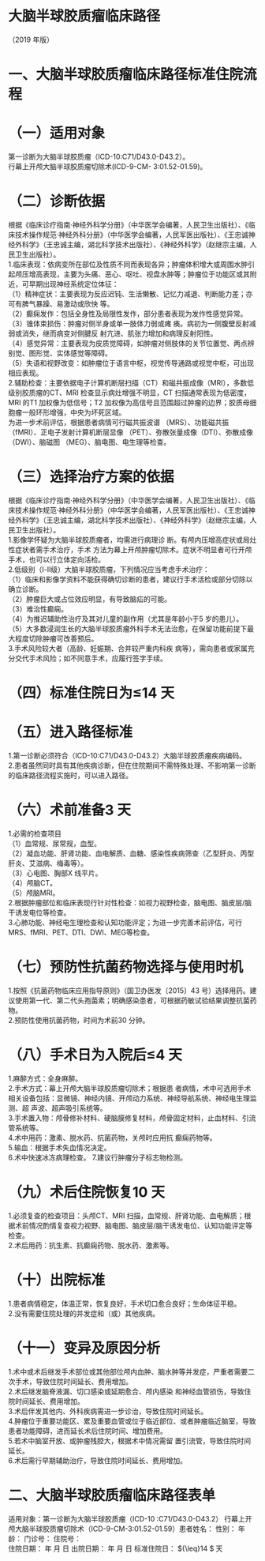 # 大脑半球胶质瘤临床路径  
（2019 年版）  
# 一、大脑半球胶质瘤临床路径标准住院流程  
# （一）适用对象  
第一诊断为大脑半球胶质瘤（ICD-10:C71/D43.0-D43.2）。  
行幕上开颅大脑半球胶质瘤切除术(ICD-9-CM- 3:01.52-01.59)。  
# （二）诊断依据  
根据《临床诊疗指南·神经外科学分册》（中华医学会编著，人民卫生出版社）、《临床技术操作规范·神经外科分册》（中华医学会编著，人民军医出版社）、《王忠诚神经外科学》（王忠诚主编，湖北科学技术出版社）、《神经外科学》（赵继宗主编，人民卫生出版社）。  
1.临床表现：依病变所在部位及性质不同而表现各异；肿瘤体积增大或周围水肿引起颅压增高表现，主要为头痛、恶心、呕吐、视盘水肿等；肿瘤位于功能区或其附近，可早期出现神经系统定位体征：  
（1）精神症状：主要表现为反应迟钝、生活懒散、记忆力减退、判断能力差；亦可有脾气暴躁、易激动或欣快 等。  
（2）癫痫发作：包括全身性及局限性发作，部分患者表现为发作性感觉异常。  
（3）锥体束损伤：肿瘤对侧半身或单一肢体力弱或瘫 痪。病初为一侧腹壁反射减弱或消失，继而病变对侧腱反 射亢进、肌张力增加和病理反射阳性。  
（4）感觉异常：主要表现为皮质觉障碍，如肿瘤对侧肢体的关节位置觉、两点辨别觉、图形觉、实体感觉等障碍。  
（5）失语和视野改变：如肿瘤位于语言中枢，视觉传导通路或视觉中枢，可出现相应表现。  
2.辅助检查：主要依据电子计算机断层扫描（CT）和磁共振成像（MRI），多数低级别胶质瘤的CT、MRI 检查显示病灶增强不明显，CT 扫描通常表现为低密度，MRI 的T1 加权像为低信号；T2 加权像为高信号且范围超过肿瘤的边界；胶质母细胞瘤一般环形增强，中央为坏死区域。  
为进一步术前评估，根据患者病情可行磁共振波谱
（MRS）、功能磁共振（fMRI）、正电子发射计算机断层显像
（PET）、弥散张量成像（DTI）、弥散成像（DWI）、脑磁图
（MEG）、脑电图、电生理等检查。  
# （三）选择治疗方案的依据  
根据《临床诊疗指南·神经外科学分册》（中华医学会编著，人民卫生出版社）、《临床技术操作规范·神经外科分册》（中华医学会编著，人民军医出版社）、《王忠诚神经外科学》（王忠诚主编，湖北科学技术出版社）、《神经外科学》（赵继宗主编，人民卫生出版社）。  
1.影像学怀疑为大脑半球胶质瘤者，均需进行病理诊 断。有颅内压增高症状或局灶性症状者需手术治疗，手术 方法为幕上开颅肿瘤切除术。症状不明显者可行开颅手术，也可以行立体定向活检。  
2.低级别（Ⅰ-Ⅱ级）大脑半球胶质瘤，下列情况应当考虑手术治疗：  
（1）临床和影像学资料不能获得确切诊断的患者，建议行手术活检或部分切除以确立诊断。  
（2）肿瘤巨大或占位效应明显，有导致脑疝的可能。  
（3）难治性癫痫。  
（4）为推迟辅助性治疗及其对儿童的副作用（尤其是年龄小于5 岁的患儿）。  
（5）大多数浸润生长的大脑半球胶质瘤外科手术无法治愈，在保留功能前提下最大程度切除肿瘤可改善预后。  
3.手术风险较大者（高龄、妊娠期、合并较严重内科疾 病等），需向患者或家属充分交代手术风险；如不同意手术，应履行签字手续。  
# （四）标准住院日为≤14 天  
# （五）进入路径标准  
1.第一诊断必须符合（ICD-10:C71/D43.0-D43.2）大脑半球胶质瘤疾病编码。  
2.患者虽然同时具有其他疾病诊断，但在住院期间不需特殊处理、不影响第一诊断的临床路径流程实施时，可以进入路径。  
# （六）术前准备3 天  
1.必需的检查项目  
（1）血常规、尿常规，血型。  
（2）凝血功能、肝肾功能、血电解质、血糖、感染性疾病筛查（乙型肝炎、丙型肝炎、艾滋病、梅毒等）。  
（3）心电图、胸部X 线平片。  
（4）颅脑CT。  
（5）颅脑MRI。  
2.根据肿瘤部位和临床表现行针对性检查：如视力视野检查，脑电图、脑皮层/脑干诱发电位等检查。  
3.心肺功能、神经电生理检查和认知功能评定；为进一步完善术前评估，可行MRS、fMRI、PET、DTI、DWI、MEG等检查。  
# （七）预防性抗菌药物选择与使用时机  
1.按照《抗菌药物临床应用指导原则》（国卫办医发〔2015〕43 号）选择用药。建议使用第一代、第二代头孢菌素；明确感染患者，可根据药敏试验结果调整抗菌药物。  
2.预防性使用抗菌药物，时间为术前30 分钟。  
# （八）手术日为入院后≤4 天  
1.麻醉方式：全身麻醉。  
2.手术方式：幕上开颅大脑半球胶质瘤切除术；根据患 者病情，术中可选用手术相关设备包括：显微镜、神经内镜、开颅动力系统、神经导航系统、神经电生理监测、超 声波、超声吸引系统等。  
3.手术置入物：颅骨修补材料、硬脑膜修复材料，颅骨固定材料，止血材料、引流管系统等。  
4.术中用药：激素、脱水药、抗菌药物，关颅时应用抗 癫痫药物等。  
5.输血：根据手术失血情况决定。  
6.术中快速冰冻病理检查。  7.建议行肿瘤分子标志物检测。  
# （九）术后住院恢复10 天  
1.必须复查的检查项目：头颅CT、MRI 扫描，血常规、肝肾功能、血电解质；根据术前情况酌情复查视力视野、脑电图、脑皮层/脑干诱发电位、认知功能评定等检查。  
2.术后用药：抗生素、抗癫痫药物、脱水药、激素等。  
# （十）出院标准  
1.患者病情稳定，体温正常，恢复良好，手术切口愈合良好；生命体征平稳。  
2.没有需要住院处理的并发症和（或）其他疾病。  
# （十一）变异及原因分析  
1.术中或术后继发手术部位或其他部位颅内血肿、脑水肿等并发症，严重者需要二次手术，导致住院时间延长、费用增加。  
2.术后继发脑脊液漏、切口感染或延期愈合、颅内感染 和神经血管损伤，导致住院时间延长、费用增加。  
3.术后伴发其他内、外科疾病需进一步诊治，导致住院时间延长。  
4.肿瘤位于重要功能区、累及重要血管或位于临近部位、或者肿瘤临近脑室，导致患者功能障碍，进而延长术后住院时间、增加费用。  
5.若术中脑室开放、或肿瘤残腔大，根据术中情况需留 置引流管，导致住院时间延长。  
6.术后需行早期辅助治疗，导致住院时间延长、费用增加。  
# 二、大脑半球胶质瘤临床路径表单  
适用对象：第一诊断为大脑半球胶质瘤（ICD-10 :C71/D43.0-D43.2） 行幕上开颅大脑半球胶质瘤切除术（ICD-9-CM-3:01.52-01.59）患者姓名：             性别：      年龄：      门诊号：          住院号：  
住院日期：     年  月  日    出院日期：       年  月   日    标准住院日： ${\leq}14 $ 天  
